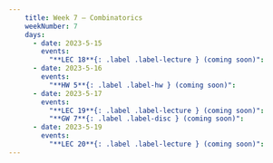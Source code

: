 ```yaml
---
    title: Week 7 – Combinatorics
    weekNumber: 7
    days:
      - date: 2023-5-15
        events:
          "**LEC 18**{: .label .label-lecture } (coming soon)":
      - date: 2023-5-16
        events:
          "**HW 5**{: .label .label-hw } (coming soon)":
      - date: 2023-5-17
        events:
          "**LEC 19**{: .label .label-lecture } (coming soon)":
          "**GW 7**{: .label .label-disc } (coming soon)":
      - date: 2023-5-19
        events:
          "**LEC 20**{: .label .label-lecture } (coming soon)":
---
```

